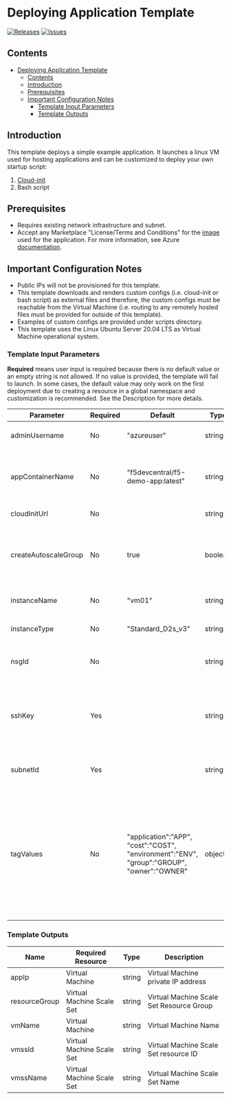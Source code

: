 
# Deploying Application Template

[![Releases](https://img.shields.io/github/release/f5networks/f5-azure-arm-templates-v2.svg)](https://github.com/f5networks/f5-azure-arm-templates-v2/releases)
[![Issues](https://img.shields.io/github/issues/f5networks/f5-azure-arm-templates-v2.svg)](https://github.com/f5networks/f5-azure-arm-templates-v2/issues)

## Contents

- [Deploying Application Template](#deploying-application-template)
  - [Contents](#contents)
  - [Introduction](#introduction)
  - [Prerequisites](#prerequisites)
  - [Important Configuration Notes](#important-configuration-notes)
    - [Template Input Parameters](#template-input-parameters)
    - [Template Outputs](#template-outputs)

## Introduction

This template deploys a simple example application. It launches a linux VM used for hosting applications and can be customized to deploy your own startup script:

1) [Cloud-init](https://cloudinit.readthedocs.io/en/latest/)
2) Bash script


## Prerequisites

- Requires existing network infrastructure and subnet.
- Accept any Marketplace "License/Terms and Conditions" for the [image](https://azuremarketplace.microsoft.com/en-us/marketplace/apps/canonical.0001-com-ubuntu-server-focal?tab=Overview) used for the application. For more information, see Azure [documentation](https://docs.microsoft.com/en-us/azure/virtual-machines/linux/cli-ps-findimage#deploy-an-image-with-marketplace-terms).

## Important Configuration Notes

- Public IPs will not be provisioned for this template.
- This template downloads and renders custom configs (i.e. cloud-init or bash script) as external files and therefore, the custom configs must be reachable from the Virtual Machine (i.e. routing to any remotely hosted files must be provided for outside of this template).
- Examples of custom configs are provided under scripts directory.
- This template uses the Linux Ubuntu Server 20.04 LTS as Virtual Machine operational system.


### Template Input Parameters

**Required** means user input is required because there is no default value or an empty string is not allowed. If no value is provided, the template will fail to launch. In some cases, the default value may only work on the first deployment due to creating a resource in a global namespace and customization is recommended. See the Description for more details.

| Parameter | Required | Default | Type | Description |
| --- | --- | --- | --- | --- |
| adminUsername | No | "azureuser" | string | User name for the Virtual Machine. |
| appContainerName | No | "f5devcentral/f5-demo-app:latest" | string | The docker container to use when deploying the example application. |
| cloudInitUrl | No |  | string | URI to cloud-init config. |
| createAutoscaleGroup | No | true | boolean | Choose true to create the application instances in an autoscaling configuration. |
| instanceName | No | "vm01" | string | Name of the Virtual Machine. |
| instanceType | No | "Standard_D2s_v3" | string | Enter valid instance type. |
| nsgId | No |  | string | Private NSG ID for the Virtual Machine. |
| sshKey | Yes |  | string | Supply the SSH public key you want to use to connect to the application instance. |
| subnetId | Yes |  | string | Private subnet ID for the Virtual Machine. |
| tagValues | No | "application":"APP", "cost":"COST", "environment":"ENV", "group":"GROUP", "owner":"OWNER" | object | Default key/value resource tags will be added to the resources in this deployment, if you would like the values to be unique, adjust them as needed for each key. |

### Template Outputs

| Name | Required Resource | Type | Description |
| --- | --- | --- | --- |
| appIp | Virtual Machine | string | Virtual Machine private IP address |
| resourceGroup | Virtual Machine Scale Set | string | Virtual Machine Scale Set Resource Group |
| vmName | Virtual Machine | string | Virtual Machine Name |
| vmssId | Virtual Machine Scale Set | string | Virtual Machine Scale Set resource ID |
| vmssName | Virtual Machine Scale Set | string | Virtual Machine Scale Set Name | Virtual Machine Scale Set | string |
